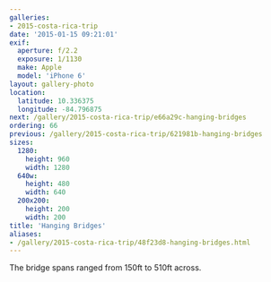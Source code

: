 ```yaml
---
galleries:
- 2015-costa-rica-trip
date: '2015-01-15 09:21:01'
exif:
  aperture: f/2.2
  exposure: 1/1130
  make: Apple
  model: 'iPhone 6'
layout: gallery-photo
location:
  latitude: 10.336375
  longitude: -84.796875
next: /gallery/2015-costa-rica-trip/e66a29c-hanging-bridges
ordering: 66
previous: /gallery/2015-costa-rica-trip/621981b-hanging-bridges
sizes:
  1280:
    height: 960
    width: 1280
  640w:
    height: 480
    width: 640
  200x200:
    height: 200
    width: 200
title: 'Hanging Bridges'
aliases:
- /gallery/2015-costa-rica-trip/48f23d8-hanging-bridges.html
---
```


The bridge spans ranged from 150ft to 510ft across.
